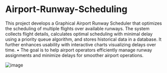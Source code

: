 # Airport-Runway-Scheduling
This project develops a Graphical Airport Runway Scheduler that optimizes the scheduling of multiple flights over available runways. The system collects flight details, calculates optimal scheduling with minimal delay using a priority queue algorithm, and stores historical data in a database. It further enhances usability
with interactive charts visualizing delays over time.
• The goal is to help airport operators efficiently manage runway assignments and minimize delays for smoother airport operations.

![image](https://github.com/user-attachments/assets/43e2d855-3d8a-4f36-b792-5f490f3a918b)




